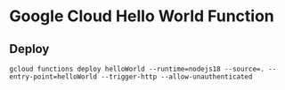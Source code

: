 # Google Cloud Hello World Function
## Deploy
`gcloud functions deploy helloWorld --runtime=nodejs18 --source=. --entry-point=helloWorld --trigger-http --allow-unauthenticated    `